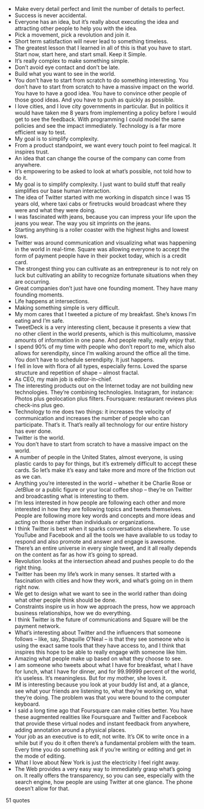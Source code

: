  - Make every detail perfect and limit the number of details to perfect.
 - Success is never accidental.
 - Everyone has an idea, but it’s really about executing the idea and attracting other people to help you with the idea.
 - Pick a movement, pick a revolution and join it.
 - Short term satisfaction will never lead to something timeless.
 - The greatest lesson that I learned in all of this is that you have to start. Start now, start here, and start small. Keep it Simple.
 - It’s really complex to make something simple.
 - Don’t avoid eye contact and don’t be late.
 - Build what you want to see in the world.
 - You don’t have to start from scratch to do something interesting. You don’t have to start from scratch to have a massive impact on the world. You have to have a good idea. You have to convince other people of those good ideas. And you have to push as quickly as possible.
 - I love cities, and I love city governments in particular. But in politics it would have taken me 8 years from implementing a policy before I would get to see the feedback. With programming I could model the same policies and see the impact immediately. Technology is a far more efficient way to test.
 - My goal is to simplify complexity.
 - From a product standpoint, we want every touch point to feel magical. It inspires trust.
 - An idea that can change the course of the company can come from anywhere.
 - It’s empowering to be asked to look at what’s possible, not told how to do it.
 - My goal is to simplify complexity. I just want to build stuff that really simplifies our base human interaction.
 - The idea of Twitter started with me working in dispatch since I was 15 years old, where taxi cabs or firetrucks would broadcast where they were and what they were doing.
 - I was fascinated with jeans, because you can impress your life upon the jeans you wear. The way you sit imprints on the jeans.
 - Starting anything is a roller coaster with the highest highs and lowest lows.
 - Twitter was around communication and visualizing what was happening in the world in real-time. Square was allowing everyone to accept the form of payment people have in their pocket today, which is a credit card.
 - The strongest thing you can cultivate as an entrepreneur is to not rely on luck but cultivating an ability to recognize fortunate situations when they are occurring.
 - Great companies don’t just have one founding moment. They have many founding moments.
 - Life happens at intersections.
 - Making something simple is very difficult.
 - My mom cares that I tweeted a picture of my breakfast. She’s knows I’m eating and I’m safe.
 - TweetDeck is a very interesting client, because it presents a view that no other client in the world presents, which is this multicolumn, massive amounts of information in one pane. And people really, really enjoy that.
 - I spend 90% of my time with people who don’t report to me, which also allows for serendipity, since I’m walking around the office all the time. You don’t have to schedule serendipity. It just happens.
 - I fell in love with flora of all types, especially ferns. Loved the sparse structure and repetition of shape – almost fractal.
 - As CEO, my main job is editor-in-chief.
 - The interesting products out on the Internet today are not building new technologies. They’re combining technologies. Instagram, for instance: Photos plus geolocation plus filters. Foursquare: restaurant reviews plus check-ins plus geo.
 - Technology to me does two things: it increases the velocity of communication and increases the number of people who can participate. That’s it. That’s really all technology for our entire history has ever done.
 - Twitter is the world.
 - You don’t have to start from scratch to have a massive impact on the world.
 - A number of people in the United States, almost everyone, is using plastic cards to pay for things, but it’s extremely difficult to accept these cards. So let’s make it’s easy and take more and more of the friction out as we can.
 - Anything you’re interested in the world – whether it be Charlie Rose or JetBlue or a public figure or your local coffee shop – they’re on Twitter and broadcasting what is interesting to them.
 - I’m less interested in how people are following each other and more interested in how they are following topics and tweets themselves. People are following more key words and concepts and more ideas and acting on those rather than individuals or organizations.
 - I think Twitter is best when it sparks conversations elsewhere. To use YouTube and Facebook and all the tools we have available to us today to respond and also promote and answer and engage is awesome.
 - There’s an entire universe in every single tweet, and it all really depends on the content as far as how it’s going to spread.
 - Revolution looks at the intersection ahead and pushes people to do the right thing.
 - Twitter has been my life’s work in many senses. It started with a fascination with cities and how they work, and what’s going on in them right now.
 - We get to design what we want to see in the world rather than doing what other people think should be done.
 - Constraints inspire us in how we approach the press, how we approach business relationships, how we do everything.
 - I think Twitter is the future of communications and Square will be the payment network.
 - What’s interesting about Twitter and the influencers that someone follows – like, say, Shaquille O’Neal – is that they see someone who is using the exact same tools that they have access to, and I think that inspires this hope to be able to really engage with someone like him.
 - Amazing what people make up based on what they choose to see.
 - I am someone who tweets about what I have for breakfast, what I have for lunch, what I have for dinner, and for 99.99999 percent of the world, it’s useless. It’s meaningless. But for my mother, she loves it.
 - IM is interesting because you look at your buddy list and, at a glance, see what your friends are listening to, what they’re working on, what they’re doing. The problem was that you were bound to the computer keyboard.
 - I said a long time ago that Foursquare can make cities better. You have these augmented realities like Foursquare and Twitter and Facebook that provide these virtual nodes and instant feedback from anywhere, adding annotation around a physical places.
 - Your job as an executive is to edit, not write. It’s OK to write once in a while but if you do it often there’s a fundamental problem with the team. Every time you do something ask if you’re writing or editing and get in the mode of editing.
 - What I love about New York is just the electricity I feel right away.
 - The Web provides a very easy way to immediately grasp what’s going on. It really offers the transparency, so you can see, especially with the search engine, how people are using Twitter at one glance. The phone doesn’t allow for that.

51 quotes